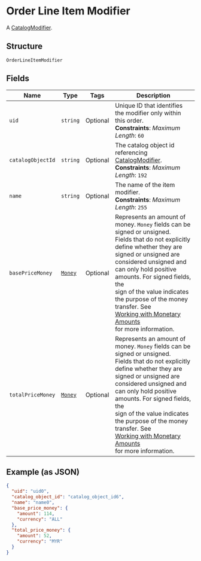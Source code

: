 
# Order Line Item Modifier

A [CatalogModifier](#type-catalogmodifier).

## Structure

`OrderLineItemModifier`

## Fields

| Name | Type | Tags | Description |
|  --- | --- | --- | --- |
| `uid` | `string` | Optional | Unique ID that identifies the modifier only within this order.<br>**Constraints**: *Maximum Length*: `60` |
| `catalogObjectId` | `string` | Optional | The catalog object id referencing [CatalogModifier](#type-catalogmodifier).<br>**Constraints**: *Maximum Length*: `192` |
| `name` | `string` | Optional | The name of the item modifier.<br>**Constraints**: *Maximum Length*: `255` |
| `basePriceMoney` | [`Money`](/doc/models/money.md) | Optional | Represents an amount of money. `Money` fields can be signed or unsigned.<br>Fields that do not explicitly define whether they are signed or unsigned are<br>considered unsigned and can only hold positive amounts. For signed fields, the<br>sign of the value indicates the purpose of the money transfer. See<br>[Working with Monetary Amounts](https://developer.squareup.com/docs/build-basics/working-with-monetary-amounts)<br>for more information. |
| `totalPriceMoney` | [`Money`](/doc/models/money.md) | Optional | Represents an amount of money. `Money` fields can be signed or unsigned.<br>Fields that do not explicitly define whether they are signed or unsigned are<br>considered unsigned and can only hold positive amounts. For signed fields, the<br>sign of the value indicates the purpose of the money transfer. See<br>[Working with Monetary Amounts](https://developer.squareup.com/docs/build-basics/working-with-monetary-amounts)<br>for more information. |

## Example (as JSON)

```json
{
  "uid": "uid0",
  "catalog_object_id": "catalog_object_id6",
  "name": "name0",
  "base_price_money": {
    "amount": 114,
    "currency": "ALL"
  },
  "total_price_money": {
    "amount": 52,
    "currency": "MYR"
  }
}
```

